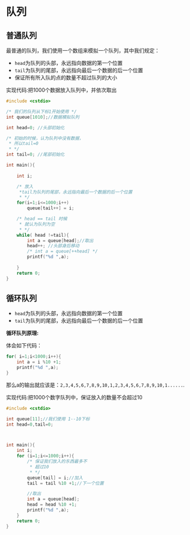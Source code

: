 # 队列


## 普通队列 

最普通的队列，我们使用一个数组来模拟一个队列，其中我们规定：

 - `head`为队列的头部，永远指向数据的第一个位置
 - `tail`为队列的尾部，永远指向最后一个数据的后一个位置
 - 保证所有所入队的点的数量不超过队列的大小


实现代码:把1000个数据放入队列中，并依次取出


```c
#include <cstdio>

/* 我们的队列从下标1开始使用 */
int queue[1010];//数据模拟队列

int head=0; //头部初始化

/* 初始的时候，认为队列中没有数据，
 * 所以tail=0 
 * */
int tail=0; //尾部初始化

int main(){
    
    int i;

    /* 放入
     *tail为队列的尾部，永远指向最后一个数据的后一个位置
     * */
    for(i=1;i<=1000;i++)
        queue[tail++] = i;

    /* head == tail 时候
     * 就认为队列为空
     * */
    while( head !=tail){
        int a = queue[head];//取出
        head++; //头部身后移动
        /* int a = queue[++head] */
        printf("%d ",a);
    
    }
    return 0;
}
```

## 循环队列

 - `head`为队列的头部，永远指向数据的第一个位置
 - `tail`为队列的尾部，永远指向最后一个数据的后一个位置

**循环队列原理:**


体会如下代码：


```c
for( i=1;i<1000;i++){
    int a = i %10 +1;
    printf("%d ",a);
}
```


那么a的输出就应该是：`2,3,4,5,6,7,8,9,10,1,2,3,4,5,6,7,8,9,10,1......`.


实现代码:把1000个数字队列中，保证放入的数量不会超过10

```c
#include <cstdio>

int queue[11];//我们使用 1--10下标 
int head=0,tail=0;



int main(){
    int i;
    for (i=1;i<=1000;i++){
        /* 保证我们放入的东西最多不
         * 超过10
         * */
        queue[tail] = i;//加入
        tail = tail %10 +1;//下一个位置

        //取出
        int a = queue[head];
        head = head %10 +1;
        printf("%d ",a);
    }
    return 0;
}
```
